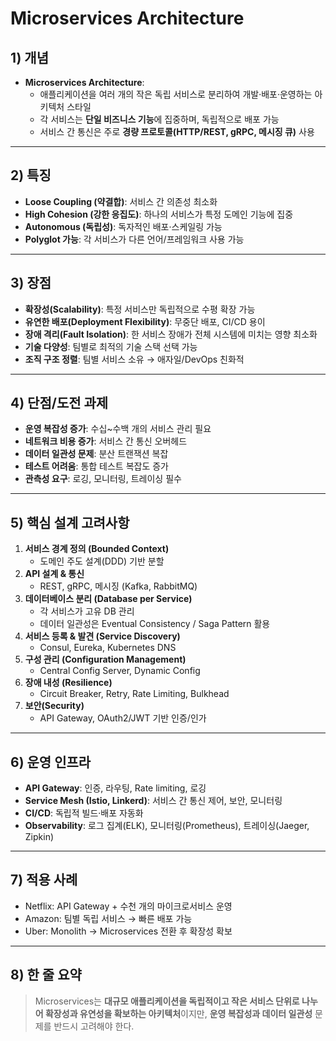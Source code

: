 # Microservices Architecture

## 1) 개념
- **Microservices Architecture**:  
  - 애플리케이션을 여러 개의 작은 독립 서비스로 분리하여 개발·배포·운영하는 아키텍처 스타일  
  - 각 서비스는 **단일 비즈니스 기능**에 집중하며, 독립적으로 배포 가능  
  - 서비스 간 통신은 주로 **경량 프로토콜(HTTP/REST, gRPC, 메시징 큐)** 사용   

---

## 2) 특징
- **Loose Coupling (약결합)**: 서비스 간 의존성 최소화  
- **High Cohesion (강한 응집도)**: 하나의 서비스가 특정 도메인 기능에 집중  
- **Autonomous (독립성)**: 독자적인 배포·스케일링 가능  
- **Polyglot 가능**: 각 서비스가 다른 언어/프레임워크 사용 가능  

---

## 3) 장점
- **확장성(Scalability)**: 특정 서비스만 독립적으로 수평 확장 가능  
- **유연한 배포(Deployment Flexibility)**: 무중단 배포, CI/CD 용이  
- **장애 격리(Fault Isolation)**: 한 서비스 장애가 전체 시스템에 미치는 영향 최소화  
- **기술 다양성**: 팀별로 최적의 기술 스택 선택 가능  
- **조직 구조 정렬**: 팀별 서비스 소유 → 애자일/DevOps 친화적  

---

## 4) 단점/도전 과제
- **운영 복잡성 증가**: 수십~수백 개의 서비스 관리 필요  
- **네트워크 비용 증가**: 서비스 간 통신 오버헤드  
- **데이터 일관성 문제**: 분산 트랜잭션 복잡  
- **테스트 어려움**: 통합 테스트 복잡도 증가  
- **관측성 요구**: 로깅, 모니터링, 트레이싱 필수  

---

## 5) 핵심 설계 고려사항
1. **서비스 경계 정의 (Bounded Context)**  
   - 도메인 주도 설계(DDD) 기반 분할  
2. **API 설계 & 통신**  
   - REST, gRPC, 메시징 (Kafka, RabbitMQ)  
3. **데이터베이스 분리 (Database per Service)**  
   - 각 서비스가 고유 DB 관리  
   - 데이터 일관성은 Eventual Consistency / Saga Pattern 활용  
4. **서비스 등록 & 발견 (Service Discovery)**  
   - Consul, Eureka, Kubernetes DNS  
5. **구성 관리 (Configuration Management)**  
   - Central Config Server, Dynamic Config  
6. **장애 내성 (Resilience)**  
   - Circuit Breaker, Retry, Rate Limiting, Bulkhead  
7. **보안(Security)**  
   - API Gateway, OAuth2/JWT 기반 인증/인가  

---

## 6) 운영 인프라
- **API Gateway**: 인증, 라우팅, Rate limiting, 로깅  
- **Service Mesh (Istio, Linkerd)**: 서비스 간 통신 제어, 보안, 모니터링  
- **CI/CD**: 독립적 빌드·배포 자동화  
- **Observability**: 로그 집계(ELK), 모니터링(Prometheus), 트레이싱(Jaeger, Zipkin)  

---

## 7) 적용 사례
- Netflix: API Gateway + 수천 개의 마이크로서비스 운영  
- Amazon: 팀별 독립 서비스 → 빠른 배포 가능  
- Uber: Monolith → Microservices 전환 후 확장성 확보  

---

## 8) 한 줄 요약
> Microservices는 **대규모 애플리케이션을 독립적이고 작은 서비스 단위로 나누어 확장성과 유연성을 확보하는 아키텍처**이지만, **운영 복잡성과 데이터 일관성** 문제를 반드시 고려해야 한다.
